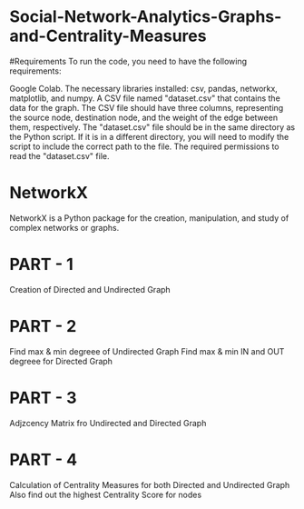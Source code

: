 # Social-Network-Analytics-Graphs-and-Centrality-Measures

#Requirements
To run the code, you need to have the following requirements:

Google Colab.
The necessary libraries installed: csv, pandas, networkx, matplotlib, and numpy.
A CSV file named "dataset.csv" that contains the data for the graph. The CSV file should have three columns, representing the source node, destination node, and the weight of the edge between them, respectively.
The "dataset.csv" file should be in the same directory as the Python script. If it is in a different directory, you will need to modify the script to include the correct path to the file.
The required permissions to read the "dataset.csv" file.

# NetworkX 
NetworkX is a Python package for the creation, manipulation, and study of complex networks or graphs.

# PART - 1
Creation of Directed and Undirected Graph

# PART - 2
Find max & min degreee of Undirected Graph
Find max & min IN and OUT degreee for Directed Graph

# PART - 3 
Adjzcency Matrix fro Undirected and Directed Graph

# PART - 4
Calculation of Centrality Measures for both Directed and Undirected Graph
Also find out the highest Centrality Score for nodes
